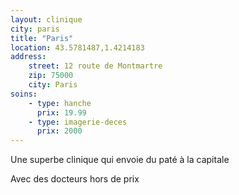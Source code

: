 ```yaml
---
layout: clinique
city: paris
title: "Paris"
location: 43.5781487,1.4214183
address:
    street: 12 route de Montmartre
    zip: 75000
    city: Paris
soins:
    - type: hanche
      prix: 19.99
    - type: imagerie-deces
      prix: 2000
---
```

Une superbe clinique qui envoie du paté à la capitale

Avec des docteurs hors de prix